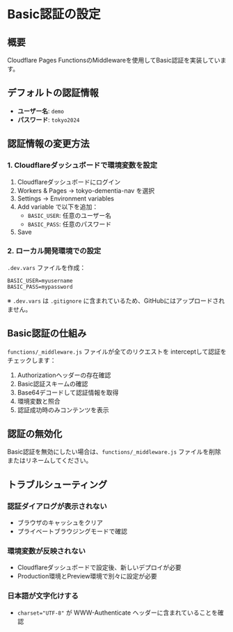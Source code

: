 # Basic認証の設定

## 概要
Cloudflare Pages FunctionsのMiddlewareを使用してBasic認証を実装しています。

## デフォルトの認証情報
- **ユーザー名**: `demo`
- **パスワード**: `tokyo2024`

## 認証情報の変更方法

### 1. Cloudflareダッシュボードで環境変数を設定

1. Cloudflareダッシュボードにログイン
2. Workers & Pages → tokyo-dementia-nav を選択
3. Settings → Environment variables
4. Add variable で以下を追加：
   - `BASIC_USER`: 任意のユーザー名
   - `BASIC_PASS`: 任意のパスワード
5. Save

### 2. ローカル開発環境での設定

`.dev.vars` ファイルを作成：

```env
BASIC_USER=myusername
BASIC_PASS=mypassword
```

※ `.dev.vars` は `.gitignore` に含まれているため、GitHubにはアップロードされません。

## Basic認証の仕組み

`functions/_middleware.js` ファイルが全てのリクエストを interceptして認証をチェックします：

1. Authorizationヘッダーの存在確認
2. Basic認証スキームの確認
3. Base64デコードして認証情報を取得
4. 環境変数と照合
5. 認証成功時のみコンテンツを表示

## 認証の無効化

Basic認証を無効にしたい場合は、`functions/_middleware.js` ファイルを削除またはリネームしてください。

## トラブルシューティング

### 認証ダイアログが表示されない
- ブラウザのキャッシュをクリア
- プライベートブラウジングモードで確認

### 環境変数が反映されない
- Cloudflareダッシュボードで設定後、新しいデプロイが必要
- Production環境とPreview環境で別々に設定が必要

### 日本語が文字化けする
- `charset="UTF-8"` が WWW-Authenticate ヘッダーに含まれていることを確認